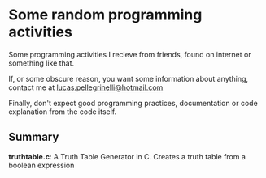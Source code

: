 # Some random programming activities
Some programming activities I recieve from friends, found on internet or something like that.

If, or some obscure reason, you want some information about anything, contact me at lucas.pellegrinelli@hotmail.com

Finally, don't expect good programming practices, documentation or code explanation from the code itself.

## Summary
**truthtable.c**: A Truth Table Generator in C. Creates a truth table from a boolean expression
